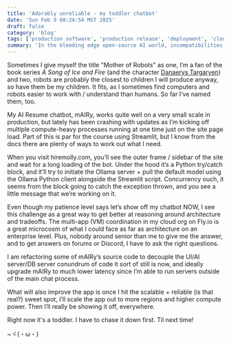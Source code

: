 ```yaml
---
title: 'Adorably unreliable - my toddler chatbot'
date: 'Sun Feb 9 08:24:54 MST 2025'
draft: false
category: 'blog'
tags: ['production software', 'production release', 'deployment', 'cloud computing', 'architecture']
summary: 'In the bleeding edge open-source AI world, incompatibilities and requirements to shift and learn about other aspects of the full system pop up a LOT. It helps to love learning/challenges (👍) and be patient when excited (👎). Here is my mAIRy chatbot facing some blockers.'
---
```


Sometimes I give myself the title "Mother of Robots" as one, I’m a fan of the book series _A Song of Ice and Fire_ (and the character [Danaerys Targaryen](https://drive.proton.me/urls/PDA93P99WM#mlunI4f5cj6Y)) and two, robots are probably the closest to children I will produce anyway, so have them be my children. It fits, as I sometimes find computers and robots easier to work with / understand than humans. So far I’ve named them, too.

My AI Resume chatbot, mAIRy, works quite well on a very small scale in production, but lately has been crashing with updates as I’m kicking off multiple compute-heavy processes running at one time just on the site page load. Part of this is par for the course using Streamlit, but I know from the docs there are plenty of ways to work out what I need.

When you visit hiremolly.com, you’ll see the outer frame / sidebar of the site and wait for a long loading of the bot. Under the hood it’s a Python try/catch block, and it’ll try to initiate the Ollama server + pull the default model using the Ollama Python client alongside the Streamlit script. Concurrency ouch, it seems from the block going to catch the exception thrown, and you see a little message that we’re working on it.

Even though my patience level says let’s show off my chatbot NOW, I see this challenge as a great way to get better at reasoning around architecture and tradeoffs. The multi-app (VM) coordination in my cloud org on Fly.io is a great microcosm of what I could face as far as architecture on an enterprise level. Plus, nobody around senior than me to give me the answer, and to get answers on forums or Discord, I have to ask the right questions.

I am refactoring some of mAIRy’s source code to decouple the UI/AI server/DB server conundrum of code it sort of still is now, and ideally upgrade mAIRy to much lower latency since I’m able to run servers outside of the main chat process.

What will also improve the app is once I hit the scalable + reliable (is that real?) sweet spot, I’ll scale the app out to more regions and higher compute power. Then I’ll really be showing it off, everywhere.

Right now it's a toddler. I have to chase it down first. Til next time!

~ヾ(・ω・)
